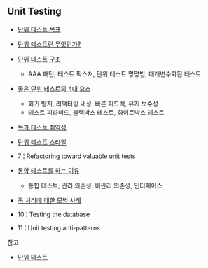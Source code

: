 ## Unit Testing

* [단위 테스트 목표](Goal-Of-Unit-Testing/Goal-Of-Unit-Testing.md)
* [단위 테스트란 무엇인가?](What-Is-A-Unit-Test/What-Is-A-Unit-Test.md)
* [단위 테스트 구조](The-Anatomy-Of-A-Unit-Test/The-Anatomy-Of-A-Unit-Test.md)
  * AAA 패턴, 테스트 픽스쳐, 단위 테스트 명명법, 매개변수화된 테스트

* [좋은 단위 테스트의 4대 요소](Good-Unit-Test/Good-Unit-Test.md)
  * 회귀 방지, 리팩터링 내성, 빠른 피드백, 유지 보수성
  * 테스트 피라미드, 블랙박스 테스트, 화이트박스 테스트

* [목과 테스트 취약성](Mocks-And-Test-Fragility/Mocks-And-Test-Fragility.md) 
* [단위 테스트 스타일](Styles-Of-Unit-Testing/Styles-Of-Unit-Testing.md)
* 7 ¦ Refactoring toward valuable unit tests
* [통합 테스트를 하는 이유](Why-Integration-Testing/Why-Integration-Testing.md)
  * 통합 테스트, 관리 의존성, 비관리 의존성, 인터페이스

* [목 처리에 대한 모범 사례](Mocking-Best-Practices/Mocking-Best-Practices.md)
* 10 ¦ Testing the database
* 11 ¦ Unit testing anti-patterns



참고

* [단위 테스트](http://www.kyobobook.co.kr/product/detailViewKor.laf?mallGb=KOR&ejkGb=KOR&barcode=9791161755748)